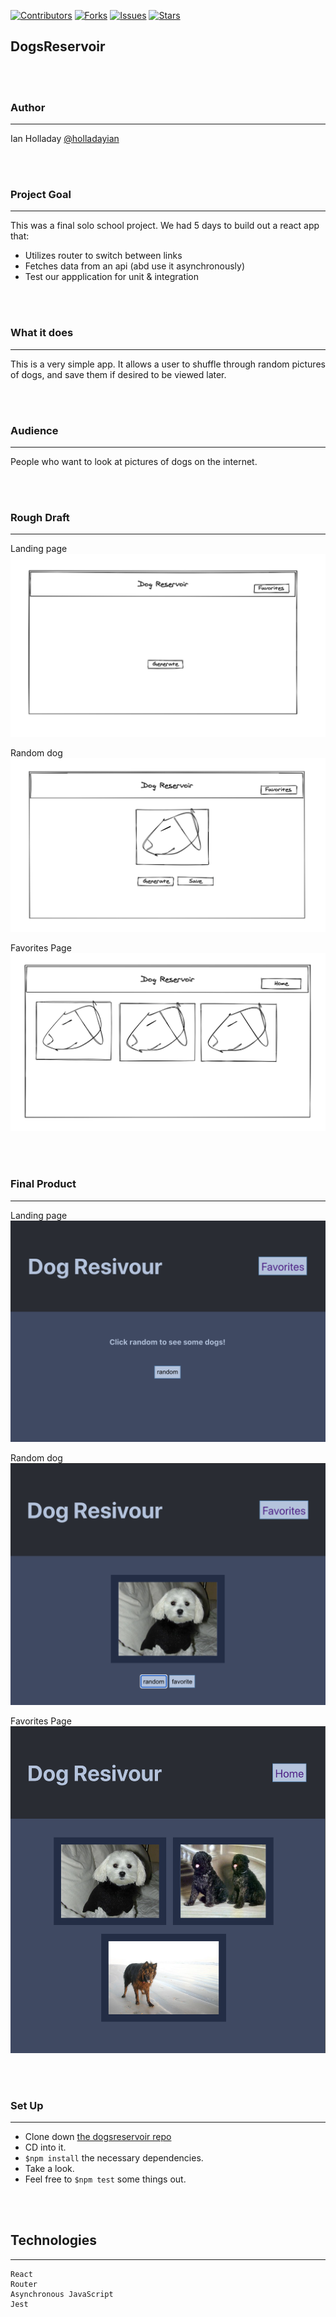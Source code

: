 [![Contributors][contributors-shield]](https://github.com/holladayian/dogrsreservoir/graphs/contributors)
[![Forks][forks-shield]](https://github.com/holladayian/dogrsreservoir/network/members)
[![Issues][issues-shield]](https://github.com/holladayian/dogrsreservoir/issues)
[![Stars][stars-shield]](https://github.com/holladayian/dogrsreservoir)

## DogsReservoir


<br><br>

### Author

---

Ian Holladay [@holladayian](https://github.com/holladayian)



<br><br>

### Project Goal 
---

This was a final solo school project. We had 5 days to build out a react app that:
* Utilizes router to switch between links
* Fetches data from an api (abd use it asynchronously)
* Test our appplication for unit & integration 

<br><br>

### What it does
---

This is a very simple app. It allows a user to shuffle through random pictures of dogs, and save them if desired to be viewed later.

<br><br>

###  Audience
---

People who want to look at pictures of dogs on the internet.

<br><br>

###  Rough Draft
---
Landing page
<img src='src/imgs/landing.png'/>

Random dog
<img src='src/imgs/random.png'/>

Favorites Page
<img src='src/imgs/favorites-page.png'/>



<br><br>

### Final Product
---

Landing page
<img src='src/imgs/landingPage.png'/>

Random dog
<img src='src/imgs/randomFinal.png'/>

Favorites Page
<img src='src/imgs/finalFavorites.png'/>



<br><br>

### Set Up
---

* Clone down [the dogsreservoir repo](https://github.com/holladayian/dogrsreservoir)
* CD into it.
* `$npm install` the necessary dependencies.
* Take a look.
* Feel free to `$npm test` some things out.

<br><br>

## Technologies
---
```
React
Router
Asynchronous JavaScript
Jest
```
<br><br>
<br><br>
<br><br>
<br><br>
<br><br>
<br><br>



[contributors-shield]: https://img.shields.io/github/contributors/holladayian/dogrsreservoir.svg?style=flat-square
[contributors-url]: https://github.com/holladayian/dogrsreservoir/graphs/contributors
[forks-shield]: https://img.shields.io/github/forks/holladayian/dogrsreservoir.svg?style=flat-square
[forks-url]: https://github.com/holladayian/dogrsreservoir/network/members
[stars-shield]: https://img.shields.io/github/stars/holladayian/dogrsreservoir.svg?style=flat-square 
[stars-url]: https://github.com/holladayian/dogrsreservoir/stargazers
[issues-shield]: https://img.shields.io/github/issues/holladayian/dogrsreservoir.svg?style=flat-square
[issues-url]: https://github.com/holladayian/dogrsreservoir/issues
[product-screenshot]: images/screenshot.png